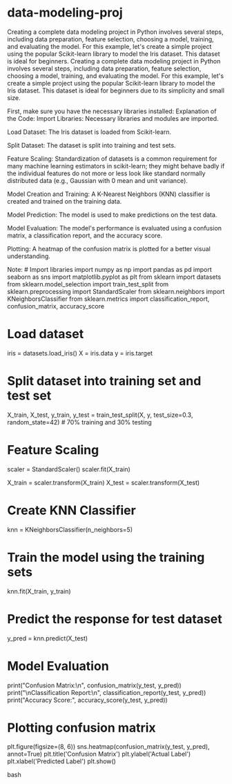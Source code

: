 # data-modeling-proj
Creating a complete data modeling project in Python involves several steps, including data preparation, feature selection, choosing a model, training, and evaluating the model. For this example, let's create a simple project using the popular Scikit-learn library to model the Iris dataset. This dataset is ideal for beginners.
Creating a complete data modeling project in Python involves several steps, including data preparation, feature selection, choosing a model, training, and evaluating the model. For this example, let's create a simple project using the popular Scikit-learn library to model the Iris dataset. This dataset is ideal for beginners due to its simplicity and small size.

First, make sure you have the necessary libraries installed:
Explanation of the Code:
Import Libraries: Necessary libraries and modules are imported.

Load Dataset: The Iris dataset is loaded from Scikit-learn.

Split Dataset: The dataset is split into training and test sets.

Feature Scaling: Standardization of datasets is a common requirement for many machine learning estimators in scikit-learn; they might behave badly if the individual features do not more or less look like standard normally distributed data (e.g., Gaussian with 0 mean and unit variance).

Model Creation and Training: A K-Nearest Neighbors (KNN) classifier is created and trained on the training data.

Model Prediction: The model is used to make predictions on the test data.

Model Evaluation: The model's performance is evaluated using a confusion matrix, a classification report, and the accuracy score.

Plotting: A heatmap of the confusion matrix is plotted for a better visual understanding.

Note: # Import libraries
import numpy as np
import pandas as pd
import seaborn as sns
import matplotlib.pyplot as plt
from sklearn import datasets
from sklearn.model_selection import train_test_split
from sklearn.preprocessing import StandardScaler
from sklearn.neighbors import KNeighborsClassifier
from sklearn.metrics import classification_report, confusion_matrix, accuracy_score

# Load dataset
iris = datasets.load_iris()
X = iris.data
y = iris.target

# Split dataset into training set and test set
X_train, X_test, y_train, y_test = train_test_split(X, y, test_size=0.3, random_state=42)  # 70% training and 30% testing

# Feature Scaling
scaler = StandardScaler()
scaler.fit(X_train)

X_train = scaler.transform(X_train)
X_test = scaler.transform(X_test)

# Create KNN Classifier
knn = KNeighborsClassifier(n_neighbors=5)

# Train the model using the training sets
knn.fit(X_train, y_train)

# Predict the response for test dataset
y_pred = knn.predict(X_test)

# Model Evaluation
print("Confusion Matrix:\n", confusion_matrix(y_test, y_pred))
print("\nClassification Report:\n", classification_report(y_test, y_pred))
print("Accuracy Score:", accuracy_score(y_test, y_pred))

# Plotting confusion matrix
plt.figure(figsize=(8, 6))
sns.heatmap(confusion_matrix(y_test, y_pred), annot=True)
plt.title('Confusion Matrix')
plt.ylabel('Actual Label')
plt.xlabel('Predicted Label')
plt.show()


bash
